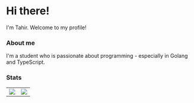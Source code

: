 # Hi there!
I'm Tahir. Welcome to my profile!

### About me
I'm a student who is passionate about programming - especially in Golang and TypeScript.

### Stats 

<table>
  <tr>
    <td align="center" style="padding=0;width=50%;">
      <img src="https://github-readme-stats.vercel.app/api?username=pastc&theme=dracula&show_icons=true&hide_border=true&count_private=true" />
    </td>
    <td align="center" style="padding=0;width=50%;">
      <img src="https://github-readme-stats.vercel.app/api/top-langs/?username=pastc&theme=dracula&show_icons=true&hide_border=true&layout=compact" />
    </td>
  </tr>
</table>

